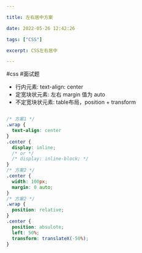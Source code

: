 ```yaml
---

title: 左右居中方案

date: 2022-05-26 12:42:26

tags: ["CSS"]

excerpt: CSS左右居中

---
```




#css  #面试题 

- 行内元素: text-align: center
- 定宽块状元素: 左右 margin 值为 auto
- 不定宽块状元素: table布局，position + transform

```css

/* 方案1 */
.wrap {
  text-align: center
}
.center {
  display: inline;
  /* or */
  /* display: inline-block; */
}
/* 方案2 */
.center {
  width: 100px;
  margin: 0 auto;
}
/* 方案2 */
.wrap {
  position: relative;
}
.center {
  position: absulote;
  left: 50%;
  transform: translateX(-50%);
} 

```
